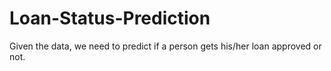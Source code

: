 # Loan-Status-Prediction
Given the data, we need to predict if a person gets his/her loan approved or not.

